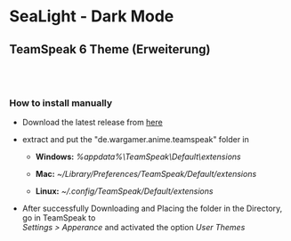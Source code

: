 # SeaLight - Dark Mode
## **TeamSpeak 6 Theme (Erweiterung)**


<br> <br>  
<h3>How to install manually</h3>

- Download the latest release from <a href="https://github.com/Freejons63/SeaLight/archive/refs/heads/main.zip">here </a> 
- extract and put the "de.wargamer.anime.teamspeak" folder in

  - <b>Windows:</b> <i> %appdata%\TeamSpeak\Default\extensions </i>

  - <b>Mac:</b> <i> ~/Library/Preferences/TeamSpeak/Default/extensions </i>

  - <b>Linux:</b> <i> ~/.config/TeamSpeak/Default/extensions </i>


- After successfully Downloading and Placing the folder in the Directory, go in TeamSpeak to <br> <i>Settings > Apperance</i>  and activated the option <i>User Themes</i>
